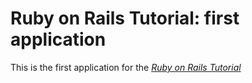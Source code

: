 # Ruby on Rails Tutorial: first application

This is the first application for the
[*Ruby on Rails Tutorial*](http://railstutorial)
